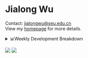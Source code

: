#  Jialong Wu

Contact: jialongwu@seu.edu.cn<br>
View my [homepage](https://callanwu.github.io/) for more details.

<details><summary>📊Weekly Development Breakdown</summary>

<!--START_SECTION:waka-->

```txt
From: 22 October 2024 - To: 29 October 2024

Total Time: 33 hrs 15 mins

Python       20 hrs 2 mins   ███████████████░░░░░░░░░░   60.25 %
JSON         9 hrs           ██████▓░░░░░░░░░░░░░░░░░░   27.06 %
Bash         1 hr 40 mins    █▒░░░░░░░░░░░░░░░░░░░░░░░   05.05 %
Other        1 hr 2 mins     ▓░░░░░░░░░░░░░░░░░░░░░░░░   03.14 %
CSV          44 mins         ▓░░░░░░░░░░░░░░░░░░░░░░░░   02.24 %
```

<!--END_SECTION:waka-->

[![wakatime](https://wakatime.com/badge/user/c6720b29-9431-4a60-bc9d-e1fb2b6bd65f.svg)](https://wakatime.com/@c6720b29-9431-4a60-bc9d-e1fb2b6bd65f)
</details>

[![](https://img.shields.io/badge/Google%20Scholar-4385FE.svg?&color=d6d6d6&style=flat-square&logo=google-scholar)](https://scholar.google.com/citations?user=6eg2m4YAAAAJ)
![](https://komarev.com/ghpvc/?username=callanwu)
